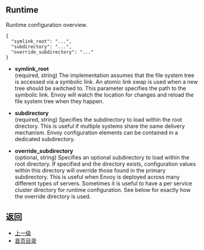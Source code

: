 ## Runtime

Runtime configuration overview.

```
{
  "symlink_root": "...",
  "subdirectory": "...",
  "override_subdirectory": "..."
}
```
- **symlink_root**<br />
	(required, string) The implementation assumes that the file system tree is accessed via a symbolic link. An atomic link swap is used when a new tree should be switched to. This parameter specifies the path to the symbolic link. Envoy will watch the location for changes and reload the file system tree when they happen.

- **subdirectory**<br />
	(required, string) Specifies the subdirectory to load within the root directory. This is useful if multiple systems share the same delivery mechanism. Envoy configuration elements can be contained in a dedicated subdirectory.

- **override_subdirectory**<br />
	(optional, string) Specifies an optional subdirectory to load within the root directory. If specified and the directory exists, configuration values within this directory will override those found in the primary subdirectory. This is useful when Envoy is deployed across many different types of servers. Sometimes it is useful to have a per service cluster directory for runtime configuration. See below for exactly how the override directory is used.



## 返回
- [上一级](../v1APIreference.md)
- [首页目录](../README.md)


